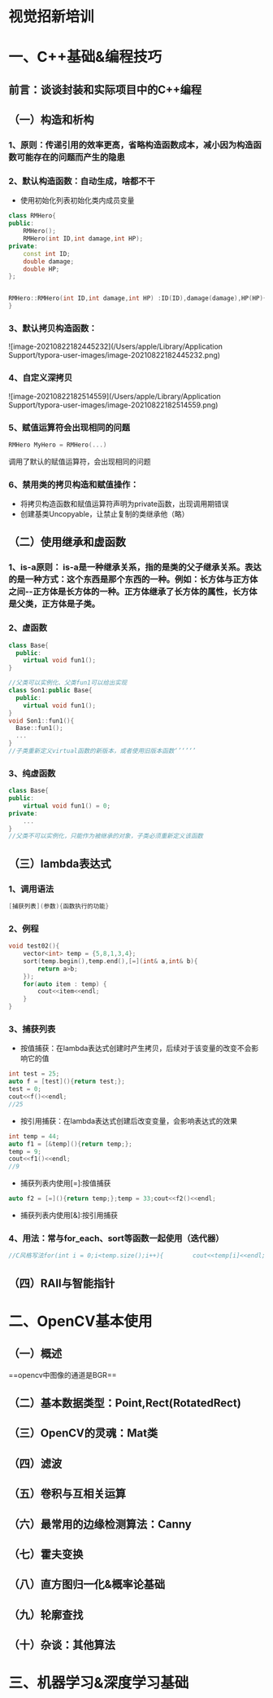 # 视觉招新培训

# 一、C++基础&编程技巧

## 前言：谈谈封装和实际项目中的C++编程

## （一）构造和析构

### 1、原则：传递引用的效率更高，省略构造函数成本，减小因为构造函数可能存在的问题而产生的隐患

### 2、默认构造函数：自动生成，啥都不干

- 使用初始化列表初始化类内成员变量

~~~c++
class RMHero{
public:
    RMHero();
    RMHero(int ID,int damage,int HP);
private:
    const int ID;
    double damage;
    double HP;
};


RMHero::RMHero(int ID,int damage,int HP) :ID(ID),damage(damage),HP(HP){
}
~~~

### 3、默认拷贝构造函数：

![image-20210822182445232](/Users/apple/Library/Application Support/typora-user-images/image-20210822182445232.png)

### 4、自定义深拷贝

![image-20210822182514559](/Users/apple/Library/Application Support/typora-user-images/image-20210822182514559.png)

### 5、赋值运算符会出现相同的问题

~~~c++
RMHero MyHero = RMHero(...)
~~~

调用了默认的赋值运算符，会出现相同的问题

### 6、禁用类的拷贝构造和赋值操作：

- 将拷贝构造函数和赋值运算符声明为private函数，出现调用期错误
- 创建基类Uncopyable，让禁止复制的类继承他（略）

## （二）使用继承和虚函数

### 1、is-a原则： is-a是一种继承关系，指的是类的父子继承关系。表达的是一种方式：这个东西是那个东西的一种。例如：长方体与正方体之间--正方体是长方体的一种。正方体继承了长方体的属性，长方体是父类，正方体是子类。

### 2、虚函数

~~~c++
class Base{
  public:
  	virtual void fun1();
}

//父类可以实例化、父类fun1可以给出实现
class Son1:public Base{
  public:
  	virtual void fun1();
}
void Son1::fun1(){
  Base::fun1();
  ...
}
//子类重新定义virtual函数的新版本，或者使用旧版本函数‘’‘’‘’
~~~

### 3、纯虚函数

~~~c++
class Base{
public:
  	virtual void fun1() = 0;
private:
  	...
}
//父类不可以实例化，只能作为被继承的对象，子类必须重新定义该函数
~~~



## （三）lambda表达式

### 1、调用语法

~~~C++
[捕获列表](参数){函数执行的功能}
~~~

### 2、例程

~~~c++
void test02(){
    vector<int> temp = {5,8,1,3,4};
    sort(temp.begin(),temp.end(),[=](int& a,int& b){
        return a>b;
    });
    for(auto item : temp) {
        cout<<item<<endl;
    }
}

~~~

### 3、捕获列表

- 按值捕获：在lambda表达式创建时产生拷贝，后续对于该变量的改变不会影响它的值

~~~c++
int test = 25;
auto f = [test](){return test;};
test = 0;
cout<<f()<<endl;
//25
~~~

- 按引用捕获：在lambda表达式创建后改变变量，会影响表达式的效果

~~~c++
int temp = 44;
auto f1 = [&temp](){return temp;};
temp = 9;
cout<<f1()<<endl;
//9
~~~

- 捕获列表内使用[=]:按值捕获

~~~c++
auto f2 = [=](){return temp;};temp = 33;cout<<f2()<<endl;
~~~

- 捕获列表内使用[&]:按引用捕获

### 4、用法：常与for_each、sort等函数一起使用（迭代器）

~~~c++
//C风格写法for(int i = 0;i<temp.size();i++){        cout<<temp[i]<<endl;    }//c++风格：lambda表达式for_each(temp.begin(),temp.end(),[=](int& item){        cout<<item<<endl;    });//c++风格：使用自动类型for(auto item : temp) {        cout<<item<<endl;    }//效果相同，后者效率更高
~~~



## （四）RAII与智能指针

# 二、OpenCV基本使用

## （一）概述

==opencv中图像的通道是BGR==

## （二）基本数据类型：Point,Rect(RotatedRect)

## （三）OpenCV的灵魂：Mat类

## （四）滤波

## （五）卷积与互相关运算

## （六）最常用的边缘检测算法：Canny

## （七）霍夫变换

## （八）直方图归一化&概率论基础

## （九）轮廓查找

## （十）杂谈：其他算法

# 三、机器学习&深度学习基础



